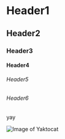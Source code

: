 # Header1
## Header2
### Header3
#### Header4
###### Header5
###### Header6
yay

![Image of Yaktocat](https://octodex.github.com/images/yaktocat.png)
